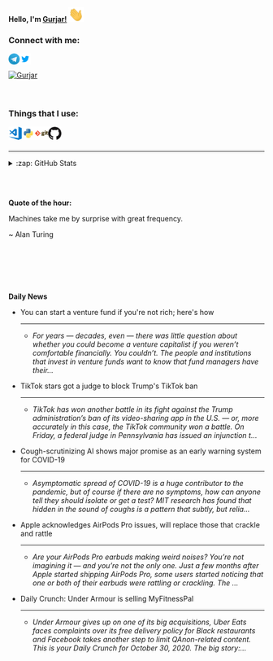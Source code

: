 #### Hello, I'm [Gurjar!](https://GurjarKing.github.io) <img src="https://raw.githubusercontent.com/ABSphreak/ABSphreak/master/gifs/Hi.gif" width="30px"></h2>


### Connect with me:

[<img align="left" alt="Gurjar | Telegram" width="22px" src="https://raw.githubusercontent.com/github/explore/80688e429a7d4ef2fca1e82350fe8e3517d3494d/topics/telegram/telegram.png" />][Telegram]
[<img align="left" alt="Gurjar | Twitter" width="22px" src="https://raw.githubusercontent.com/github/explore/80688e429a7d4ef2fca1e82350fe8e3517d3494d/topics/twitter/twitter.png" />][Twitter]
<br >
<br >
<a href="https://github.com/GurjarKing"><img src="https://komarev.com/ghpvc/?username=GurjarKing" alt="Gurjar" /></a> <br />
<br />
<br />
<!-- <br >

![](https://visitor-badge.glitch.me/badge?page_id=GurjarKing)

<br /> -->

### Things that I use:

[<img align="left" alt="Visual Studio Code" width="26px" src="https://raw.githubusercontent.com/github/explore/80688e429a7d4ef2fca1e82350fe8e3517d3494d/topics/visual-studio-code/visual-studio-code.png" />][VSCode]
[<img align="left" alt="Python" width="26px" src="https://raw.githubusercontent.com/github/explore/80688e429a7d4ef2fca1e82350fe8e3517d3494d/topics/python/python.png" />][Python]
[<img align="left" alt="Git" width="26px" src="https://raw.githubusercontent.com/github/explore/80688e429a7d4ef2fca1e82350fe8e3517d3494d/topics/git/git.png" />][Git]
[<img align="left" alt="GitHub" width="26px" src="https://raw.githubusercontent.com/github/explore/78df643247d429f6cc873026c0622819ad797942/topics/github/github.png" />][Github]

<br />
<br />

---
<details>
  <summary>:zap: GitHub Stats</summary>

<img align="left" alt="Gurjar's Github Stats" src="https://github-readme-stats.vercel.app/api?username=GurjarKing&show_icons=true&hide_border=true&count_private=true&include_all_commit=true&theme=algolia" />

</details>

<!-- ### 🔔 My latest tweet
<a href="https://twitter.com/Gurjar_King43" target="_blank">
	<img src="https://github.com/GurjarKing/GurjarKing/raw/master/tweet.png" width="70%" align="center" alt="Click to view on Twitter" title="My latest tweet, as an image"/>
</a> -->
<br>

<pre>

</pre>

**Quote of the hour:**

Machines take me by surprise with great frequency.

~ Alan Turing
<pre>

</pre>
<br>
<pre>


</pre>
<strong>Daily News</strong>
  
  - You can start a venture fund if you're not rich; here's how
     <hr/>
     
      - *For years — decades, even — there was little question about whether you could become a venture capitalist if you weren’t comfortable financially. You couldn’t. The people and institutions that invest in venture funds want to know that fund managers have their…*
     
  - TikTok stars got a judge to block Trump's TikTok ban
      <hr/>
      
      - *TikTok has won another battle in its fight against the Trump administration’s ban of its video-sharing app in the U.S. — or, more accurately in this case, the TikTok community won a battle. On Friday, a federal judge in Pennsylvania has issued an injunction t…*
      
  - Cough-scrutinizing AI shows major promise as an early warning system for COVID-19
      <hr/>
      
      - *Asymptomatic spread of COVID-19 is a huge contributor to the pandemic, but of course if there are no symptoms, how can anyone tell they should isolate or get a test? MIT research has found that hidden in the sound of coughs is a pattern that subtly, but relia…*
      
  - Apple acknowledges AirPods Pro issues, will replace those that crackle and rattle
      <hr/>
      
      - *Are your AirPods Pro earbuds making weird noises? You’re not imagining it — and you’re not the only one. Just a few months after Apple started shipping AirPods Pro, some users started noticing that one or both of their earbuds were rattling or crackling. The …*
       
  - Daily Crunch: Under Armour is selling MyFitnessPal
      <hr/>
       
       - *Under Armour gives up on one of its big acquisitions, Uber Eats faces complaints over its free delivery policy for Black restaurants and Facebook takes another step to limit QAnon-related content. This is your Daily Crunch for October 30, 2020. The big story:…*
      

<br />

[VSCode]: https://code.visualstudio.com/
[Python]: https://www.python.org/
[Git]: https://git-scm.com/
[Github]: https://github.com/
[Telegram]: https://t.me/Gurjar_King/
[Twitter]: https://twitter.com/Gurjar_King43/
